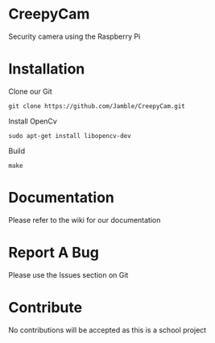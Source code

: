 CreepyCam
=========

Security camera using the Raspberry Pi

Installation
===========

Clone our Git

`git clone https://github.com/Jamble/CreepyCam.git`

Install OpenCv

`sudo apt-get install libopencv-dev`

Build

`make`

Documentation
===========

Please refer to the wiki for our documentation

Report A Bug
===========

Please use the Issues section on Git

Contribute
=========

No contributions will be accepted as this is a school project
